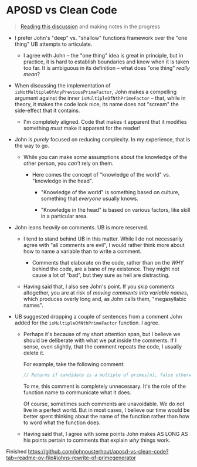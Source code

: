 # APOSD vs Clean Code

> [Reading this discussion](https://github.com/johnousterhout/aposd-vs-clean-code) and making notes in the progress

- I prefer John's "deep" vs. "shallow" functions framework over the "one thing" UB attempts to articulate.

  - I agree with John – the "one thing" idea is great in principle, but in practice, it is hard to establish boundaries and know when it is taken too far. It is ambiguous in its definition – what does "one thing" _really mean_?

- When discussing the implementation of `isNotMultipleOfAnyPreviousPrimeFactor`, John makes a compelling argument against the inner `isMultipleOfNthPrimeFactor` – that, while in theory, it makes the code look nice, its name does not "scream" the side-effect that it contains.

  - I'm completely aligned. Code that makes it apparent that it modifies something _must_ make it apparent for the reader!

- John is _purely_ focused on reducing complexity. In my experience, that is the way to go.

  - While you can make _some_ assumptions about the knowledge of the other person, you _can't_ rely on them.

    - Here comes the concept of "knowledge of the world" vs. "knowledge in the head".

      - "Knowledge of the world" is something based on culture, something that _everyone_ usually knows.

      - "Knowledge in the head" is based on various factors, like skill in a particular area.

- John leans _heavily_ on comments. UB is more reserved.

  - I tend to stand behind UB in this matter. While I do not necessarily agree with "all comments are evil", I would rather think more about how to name a variable than to write a comment.

    - Comments that elaborate on the code, rather than on the _WHY_ behind the code, are a bane of my existence. They might not cause a lot of "bad", but they sure as hell are distracting.

  - Having said that, I also see John's point. If you skip comments altogether, you are at risk of _moving comments into variable names_, which produces overly long and, as John calls them, "megasyllabic names".

- UB suggested dropping a couple of sentences from a comment John added for the `isMultipleOfNthPrimeFactor` function. I agree.

  - Perhaps it's because of my short attention span, but I believe we should be deliberate with what we put inside the comments. If I sense, even slightly, that the comment repeats the code, I usually delete it.

    For example, take the following comment:

    ```ts
    // Returns if candidate is a multiple of primes[n], false otherwise
    ```

    To me, this comment is completely unnecessary. It's the role of the function name to communicate what it does.

    Of course, sometimes such comments are unavoidable. We do not live in a perfect world. But in most cases, I believe our time would be better spent thinking about the name of the function rather than how to word what the function does.

  - Having said that, I agree with some points John makes AS LONG AS his points pertain to comments that explain _why_ things work.

Finished https://github.com/johnousterhout/aposd-vs-clean-code?tab=readme-ov-file#johns-rewrite-of-primegenerator
